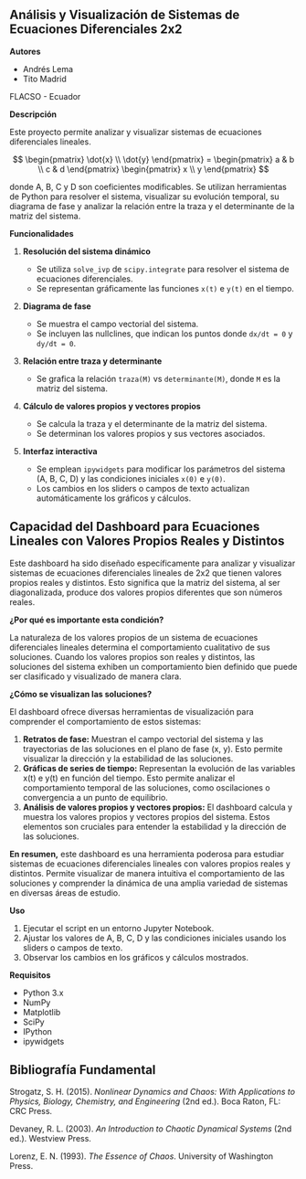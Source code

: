 ## Análisis y Visualización de Sistemas de Ecuaciones Diferenciales 2x2

**Autores**

- Andrés Lema
- Tito Madrid

FLACSO - Ecuador

**Descripción**

Este proyecto permite analizar y visualizar sistemas de ecuaciones diferenciales lineales.

$$
\begin{pmatrix}
\dot{x} \\
\dot{y}
\end{pmatrix} = 
\begin{pmatrix}
a & b \\
c & d
\end{pmatrix}
\begin{pmatrix}
x \\
y
\end{pmatrix}
$$

donde A, B, C y D son coeficientes modificables. Se utilizan herramientas de Python para resolver el sistema, visualizar su evolución temporal, su diagrama de fase y analizar la relación entre la traza y el determinante de la matriz del sistema.

**Funcionalidades**

1. **Resolución del sistema dinámico**

   - Se utiliza `solve_ivp` de `scipy.integrate` para resolver el sistema de ecuaciones diferenciales.
   - Se representan gráficamente las funciones `x(t)` e `y(t)` en el tiempo.

2. **Diagrama de fase**

   - Se muestra el campo vectorial del sistema.
   - Se incluyen las nullclines, que indican los puntos donde `dx/dt = 0` y `dy/dt = 0`.

3. **Relación entre traza y determinante**

   - Se grafica la relación `traza(M)` vs `determinante(M)`, donde `M` es la matriz del sistema.

4. **Cálculo de valores propios y vectores propios**

   - Se calcula la traza y el determinante de la matriz del sistema.
   - Se determinan los valores propios y sus vectores asociados.

5. **Interfaz interactiva**

   - Se emplean `ipywidgets` para modificar los parámetros del sistema (A, B, C, D) y las condiciones iniciales `x(0)` e `y(0)`.
   - Los cambios en los sliders o campos de texto actualizan automáticamente los gráficos y cálculos.

## Capacidad del Dashboard para Ecuaciones Lineales con Valores Propios Reales y Distintos

Este dashboard ha sido diseñado específicamente para analizar y visualizar sistemas de ecuaciones diferenciales lineales de 2x2 que tienen valores propios reales y distintos. Esto significa que la matriz del sistema, al ser diagonalizada, produce dos valores propios diferentes que son números reales. 

**¿Por qué es importante esta condición?**

La naturaleza de los valores propios de un sistema de ecuaciones diferenciales lineales determina el comportamiento cualitativo de sus soluciones. Cuando los valores propios son reales y distintos, las soluciones del sistema exhiben un comportamiento bien definido que puede ser clasificado y visualizado de manera clara.

**¿Cómo se visualizan las soluciones?**

El dashboard ofrece diversas herramientas de visualización para comprender el comportamiento de estos sistemas:

1.  **Retratos de fase:** Muestran el campo vectorial del sistema y las trayectorias de las soluciones en el plano de fase (x, y). Esto permite visualizar la dirección y la estabilidad de las soluciones.
2.  **Gráficas de series de tiempo:** Representan la evolución de las variables x(t) e y(t) en función del tiempo. Esto permite analizar el comportamiento temporal de las soluciones, como oscilaciones o convergencia a un punto de equilibrio.
3.  **Análisis de valores propios y vectores propios:** El dashboard calcula y muestra los valores propios y vectores propios del sistema. Estos elementos son cruciales para entender la estabilidad y la dirección de las soluciones.

**En resumen,** este dashboard es una herramienta poderosa para estudiar sistemas de ecuaciones diferenciales lineales con valores propios reales y distintos. Permite visualizar de manera intuitiva el comportamiento de las soluciones y comprender la dinámica de una amplia variedad de sistemas en diversas áreas de estudio.

**Uso**

1. Ejecutar el script en un entorno Jupyter Notebook.
2. Ajustar los valores de A, B, C, D y las condiciones iniciales usando los sliders o campos de texto.
3. Observar los cambios en los gráficos y cálculos mostrados.

**Requisitos**

- Python 3.x
- NumPy
- Matplotlib
- SciPy
- IPython
- ipywidgets

## Bibliografía Fundamental

Strogatz, S. H. (2015). *Nonlinear Dynamics and Chaos: With Applications to Physics, Biology, Chemistry, and Engineering* (2nd ed.). Boca Raton, FL: CRC Press.

Devaney, R. L. (2003). *An Introduction to Chaotic Dynamical Systems* (2nd ed.).  Westview Press.

Lorenz, E. N. (1993). *The Essence of Chaos*. University of Washington Press.

